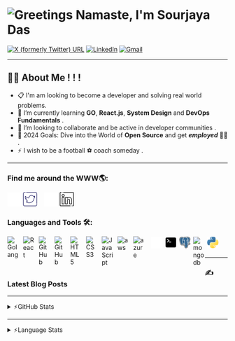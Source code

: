 <h1> <img src="https://user-images.githubusercontent.com/49400992/215495348-5698f752-271d-4b8a-b3b2-be94bea67c6e.gif" alt="Greetings" width="50" height="50"></img> Namaste, I'm Sourjaya Das </h1>

[![X (formerly Twitter) URL](https://img.shields.io/twitter/url?url=https%3A%2F%2Ftwitter.com%2Fsourjaya_das&style=for-the-badge&logo=x&labelColor=black&color=black)](https://twitter.com/sourjaya_das)
[![LinkedIn](https://img.shields.io/badge/LinkedIn-0077B5?style=for-the-badge&logo=linkedin&logoColor=white)](https://www.linkedin.com/in/sourjaya-das/)
[![Gmail](https://img.shields.io/badge/Gmail-D14836?style=for-the-badge&logo=gmail&logoColor=white)](https://mail.google.com/mail/u/example@gmail.com/?view=cm&to=sourjayaofficial@gmail.com)


---
## :man_technologist: About Me ! ! !
- 📋 I'm am looking to become a developer and solving real world problems.
- 🌱 I’m currently learning **GO**, **React.js**, **System Design** and **DevOps Fundamentals** .
- 👯 I’m looking to collaborate and be active in developer communities .
- 🥅 2024 Goals: Dive into the World of **Open Source** and get ***employed*** 👨‍💼 .
- ⚡ I wish to be a football ⚽ coach someday . 

---
### Find me around the WWW🌎:

[![twitter_light](./img/twitter_light.png)](https://external.ink?to=/twitter.com/sourjaya_das#gh-dark-mode-only)
[![twitter_dark](./img/twitter_dark.png)](https://external.ink?to=/twitter.com/sourjaya_das#gh-light-mode-only)
&nbsp;&nbsp;
[![linkedin_light](./img/linkedin_light.png)](https://external.ink?to=/www.linkedin.com/in/sourjaya-das#gh-dark-mode-only)
[![linkedin_dark](./img/linkedin_dark.png)](https://external.ink?to=/www.linkedin.com/in/sourjaya-das#gh-light-mode-only)
&nbsp;&nbsp;

### Languages and Tools 🛠️:


<img align="left" alt="Golang" width="26px" src="https://cdn.jsdelivr.net/gh/devicons/devicon@latest/icons/go/go-original.svg" style="padding-right:10px;" style="margin:1px 1px 5px 5px"/>
<img align="left" alt="React" width="26px" src="https://cdn.jsdelivr.net/gh/devicons/devicon@latest/icons/react/react-original.svg" style="padding-right:10px;" style="margin:1px 1px 5px 5px"/>
<img align="left" alt="GitHub" width="26px" src="https://user-images.githubusercontent.com/3369400/139447912-e0f43f33-6d9f-45f8-be46-2df5bbc91289.png#gh-dark-mode-only" style="padding-right:10px;" style="margin:1px 1px 5px 5px"/>
<img align="left" alt="GitHub" width="26px" src="https://user-images.githubusercontent.com/3369400/139448065-39a229ba-4b06-434b-bc67-616e2ed80c8f.png#gh-light-mode-only" style="padding-right:10px;" style="margin:1px 1px 5px 5px"/>
<img align="left" alt="HTML5" width="26px" src="https://cdn.jsdelivr.net/gh/devicons/devicon/icons/html5/html5-original.svg" style="padding-right:10px;" style="margin:1px 1px 5px 5px"/>
<img align="left" alt="CSS3" width="26px" src="https://cdn.jsdelivr.net/gh/devicons/devicon/icons/css3/css3-original.svg" style="padding-right:10px;" style="margin:1px 1px 5px 5px"/>
<img align="left" alt="JavaScript" width="26px" src="https://cdn.jsdelivr.net/gh/devicons/devicon/icons/javascript/javascript-original.svg" style="padding-right:10px;" style="margin:1px 1px 5px 5px"/>
<img align="left" alt="aws" width="26px" src="https://cdn.jsdelivr.net/gh/devicons/devicon@latest/icons/amazonwebservices/amazonwebservices-plain-wordmark.svg" style="padding-right:10px;" style="margin:1px 1px 5px 5px"/>
<img align="left" alt="azure" width="26px" src="https://cdn.jsdelivr.net/gh/devicons/devicon@latest/icons/azure/azure-original.svg" style="padding-right:10px;" style="margin:1px 1px 5px 5px"/>
<img align="left" alt="Terminal" width="26px" src="./img/terminal_light.png#gh-dark-mode-only" style="margin:1px 1px 5px 5px"/>
<img align="left" alt="Terminal" width="26px" src="./img/terminal_dark.png#gh-light-mode-only" style="margin:1px 1px 5px 5px"/>
<img align="left" alt="Postgre" width="26px" src="./img/postgre.png" style="margin:1px 1px 5px 5px" />
<img align="left" alt="mongodb" width="26px" src="https://cdn.jsdelivr.net/gh/devicons/devicon@latest/icons/mongodb/mongodb-original.svg" style="margin:1px 1px 5px 5px" />
<img align="left" alt="Python" width="26px" src="./img/python.png" style="margin:1px 1px 5px 5px"/>


<br/>
<br/>

---
### :writing_hand: Latest Blog Posts

<!-- BLOG-POST-LIST:START -->
<!-- BLOG-POST-LIST:END -->

---

<details>
  <summary>⚡GitHub Stats</summary>
  <img align="center" style="margin:5px 5px 5px 5px" alt="Sourjaya's GitHub Stats" src="https://github-readme-stats-sourjaya.vercel.app/api?username=sourjaya&show_icons=true&hide_border=true&theme=moltack" />
</details>

---

<details>
  <summary>⚡Language Stats</summary>
  <img align="center" style="margin:5px 5px 5px 5px" alt="Sourjaya's Used Languages" src="https://github-readme-stats-sourjaya.vercel.app/api/top-langs/?username=sourjaya&layout=compact&theme=ayu-mirage)" />
</details>
